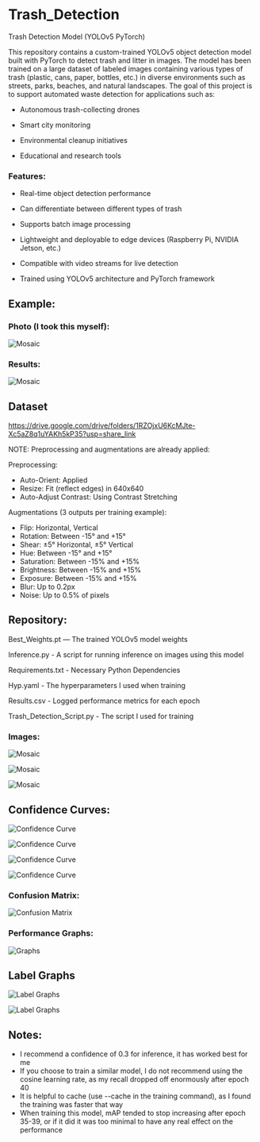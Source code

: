 # Trash_Detection

Trash Detection Model (YOLOv5 PyTorch)

This repository contains a custom-trained YOLOv5 object detection model built with PyTorch to detect trash and litter in images. The model has been trained on a large dataset of labeled images containing various types of trash (plastic, cans, paper, bottles, etc.) in diverse environments such as streets, parks, beaches, and natural landscapes. The goal of this project is to support automated waste detection for applications such as:

- Autonomous trash-collecting drones

- Smart city monitoring

- Environmental cleanup initiatives

- Educational and research tools

### Features:

- Real-time object detection performance

- Can differentiate between different types of trash

- Supports batch image processing

- Lightweight and deployable to edge devices (Raspberry Pi, NVIDIA Jetson, etc.)

- Compatible with video streams for live detection

- Trained using YOLOv5 architecture and PyTorch framework

## Example: 

### Photo (I took this myself):

![Mosaic](images/Example_Photo.png)

### Results:

![Mosaic](images/Example_Photo_Results.png)

## Dataset

https://drive.google.com/drive/folders/1RZOjxU6KcMJte-Xc5aZ8q1uYAKh5kP35?usp=share_link 

NOTE: Preprocessing and augmentations are already applied:

Preprocessing: 
- Auto-Orient: Applied
- Resize: Fit (reflect edges) in 640x640
- Auto-Adjust Contrast: Using Contrast Stretching
  
Augmentations (3 outputs per training example):
- Flip: Horizontal, Vertical
- Rotation: Between -15° and +15°
- Shear: ±5° Horizontal, ±5° Vertical
- Hue: Between -15° and +15°
- Saturation: Between -15% and +15%
- Brightness: Between -15% and +15%
- Exposure: Between -15% and +15%
- Blur: Up to 0.2px
- Noise: Up to 0.5% of pixels

## Repository:

Best_Weights.pt — The trained YOLOv5 model weights

Inference.py - A script for running inference on images using this model

Requirements.txt - Necessary Python Dependencies

Hyp.yaml - The hyperparameters I used when training

Results.csv - Logged performance metrics for each epoch

Trash_Detection_Script.py - The script I used for training


### Images:

![Mosaic](images/Mosaic_Confidence_1.png)

![Mosaic](images/Mosaic_Confidence_2.png)

![Mosaic](images/Mosaic_Confidence_3.png)

## Confidence Curves:

![Confidence Curve](images/F1_Confidence_Curve.png)

![Confidence Curve](images/Precision_Confidence_Curve.png)

![Confidence Curve](images/Precision_Recall_Curve.png)

![Confidence Curve](images/Recall_Confidence_Curve.png)

### Confusion Matrix:

![Confusion Matrix](images/Confusion_Matrix.png)

### Performance Graphs: 

![Graphs](images/Performance_Graphs.png)

## Label Graphs

![Label Graphs](images/labels_graph_1.png)

![Label Graphs](images/Labels_Graph_2.png)

## Notes:

- I recommend a confidence of 0.3 for inference, it has worked best for me
- If you choose to train a similar model, I do not recommend using the cosine learning rate, as my recall dropped off enormously after epoch 40
- It is helpful to cache (use --cache in the training command), as I found the training was faster that way
- When training this model, mAP tended to stop increasing after epoch 35-39, or if it did it was too minimal to have any real effect on the performance


